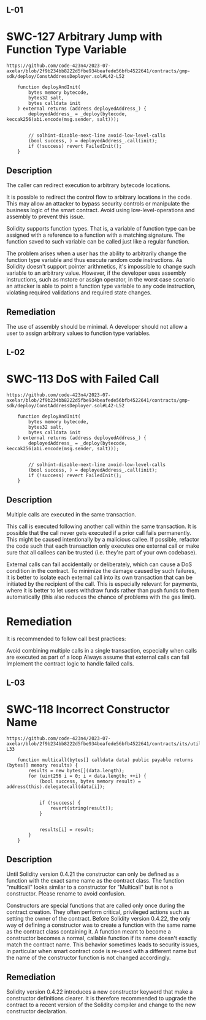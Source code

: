 ## L-01
# SWC-127 Arbitrary Jump with Function Type Variable
```URL
https://github.com/code-423n4/2023-07-axelar/blob/2f9b234bb8222d5fbe934beafede56bfb4522641/contracts/gmp-sdk/deploy/ConstAddressDeployer.sol#L42-L52
```
```sol
    function deployAndInit(
        bytes memory bytecode,
        bytes32 salt,
        bytes calldata init
    ) external returns (address deployedAddress_) {
        deployedAddress_ = _deploy(bytecode, keccak256(abi.encode(msg.sender, salt)));


        // solhint-disable-next-line avoid-low-level-calls
        (bool success, ) = deployedAddress_.call(init);
        if (!success) revert FailedInit();
    }
```
## Description
The caller can redirect execution to arbitrary bytecode locations.

It is possible to redirect the control flow to arbitrary locations in the code. This may allow an attacker to bypass security controls or manipulate the business logic of the smart contract. Avoid using low-level-operations and assembly to prevent this issue.

Solidity supports function types. That is, a variable of function type can be assigned with a reference to a function with a matching signature. The function saved to such variable can be called just like a regular function.

The problem arises when a user has the ability to arbitrarily change the function type variable and thus execute random code instructions. As Solidity doesn't support pointer arithmetics, it's impossible to change such variable to an arbitrary value. However, if the developer uses assembly instructions, such as mstore or assign operator, in the worst case scenario an attacker is able to point a function type variable to any code instruction, violating required validations and required state changes.

## Remediation
The use of assembly should be minimal. A developer should not allow a user to assign arbitrary values to function type variables.

## L-02
# SWC-113 DoS with Failed Call
```URL
https://github.com/code-423n4/2023-07-axelar/blob/2f9b234bb8222d5fbe934beafede56bfb4522641/contracts/gmp-sdk/deploy/ConstAddressDeployer.sol#L42-L52
```
```sol
    function deployAndInit(
        bytes memory bytecode,
        bytes32 salt,
        bytes calldata init
    ) external returns (address deployedAddress_) {
        deployedAddress_ = _deploy(bytecode, keccak256(abi.encode(msg.sender, salt)));


        // solhint-disable-next-line avoid-low-level-calls
        (bool success, ) = deployedAddress_.call(init);
        if (!success) revert FailedInit();
    }
```
## Description
Multiple calls are executed in the same transaction.

This call is executed following another call within the same transaction. It is possible that the call never gets executed if a prior call fails permanently. This might be caused intentionally by a malicious callee. If possible, refactor the code such that each transaction only executes one external call or make sure that all callees can be trusted (i.e. they're part of your own codebase).

External calls can fail accidentally or deliberately, which can cause a DoS condition in the contract. To minimize the damage caused by such failures, it is better to isolate each external call into its own transaction that can be initiated by the recipient of the call. This is especially relevant for payments, where it is better to let users withdraw funds rather than push funds to them automatically (this also reduces the chance of problems with the gas limit).

# Remediation
It is recommended to follow call best practices:

Avoid combining multiple calls in a single transaction, especially when calls are executed as part of a loop
Always assume that external calls can fail
Implement the contract logic to handle failed calls.

## L-03
# SWC-118 Incorrect Constructor Name
```URL
https://github.com/code-423n4/2023-07-axelar/blob/2f9b234bb8222d5fbe934beafede56bfb4522641/contracts/its/utils/Multicall.sol#L22-L33
```
```sol
    function multicall(bytes[] calldata data) public payable returns (bytes[] memory results) {
        results = new bytes[](data.length);
        for (uint256 i = 0; i < data.length; ++i) {
            (bool success, bytes memory result) = address(this).delegatecall(data[i]);


            if (!success) {
                revert(string(result));
            }


            results[i] = result;
        }
    }
```
## Description
Until Solidity version 0.4.21 the constructor can only be defined as a function with the exact same name as the contract class. The function "multicall" looks similar to a constructor for "Multicall" but is not a constructor. Please rename to avoid confusion.

Constructors are special functions that are called only once during the contract creation. They often perform critical, privileged actions such as setting the owner of the contract. Before Solidity version 0.4.22, the only way of defining a constructor was to create a function with the same name as the contract class containing it. A function meant to become a constructor becomes a normal, callable function if its name doesn't exactly match the contract name. This behavior sometimes leads to security issues, in particular when smart contract code is re-used with a different name but the name of the constructor function is not changed accordingly.

## Remediation
Solidity version 0.4.22 introduces a new constructor keyword that make a constructor definitions clearer. It is therefore recommended to upgrade the contract to a recent version of the Solidity compiler and change to the new constructor declaration.
